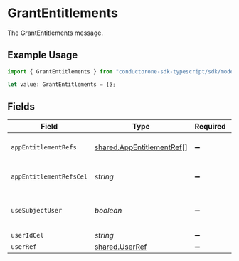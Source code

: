 # GrantEntitlements

The GrantEntitlements message.

## Example Usage

```typescript
import { GrantEntitlements } from "conductorone-sdk-typescript/sdk/models/shared";

let value: GrantEntitlements = {};
```

## Fields

| Field                                                                         | Type                                                                          | Required                                                                      | Description                                                                   |
| ----------------------------------------------------------------------------- | ----------------------------------------------------------------------------- | ----------------------------------------------------------------------------- | ----------------------------------------------------------------------------- |
| `appEntitlementRefs`                                                          | [shared.AppEntitlementRef](../../../sdk/models/shared/appentitlementref.md)[] | :heavy_minus_sign:                                                            | The appEntitlementRefs field.                                                 |
| `appEntitlementRefsCel`                                                       | *string*                                                                      | :heavy_minus_sign:                                                            | The appEntitlementRefsCel field.                                              |
| `useSubjectUser`                                                              | *boolean*                                                                     | :heavy_minus_sign:                                                            | If true, the step will use the subject user of the automation as the subject. |
| `userIdCel`                                                                   | *string*                                                                      | :heavy_minus_sign:                                                            | The userIdCel field.                                                          |
| `userRef`                                                                     | [shared.UserRef](../../../sdk/models/shared/userref.md)                       | :heavy_minus_sign:                                                            | N/A                                                                           |